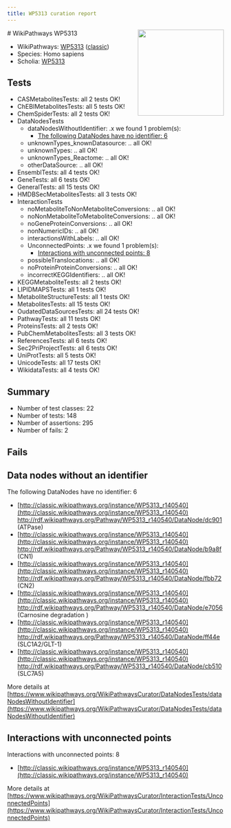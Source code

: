 ```yaml
---
title: WP5313 curation report
---
```


<img style="float: right; width: 200px" src="https://upload.wikimedia.org/wikipedia/commons/thumb/8/83/Wplogo_with_text_500.png/640px-Wplogo_with_text_500.png" />
# WikiPathways WP5313

* WikiPathways: [WP5313](https://wikipathways.org/pathways/WP5313) ([classic](https://classic.wikipathways.org/instance/WP5313))
* Species: Homo sapiens
* Scholia: [WP5313](https://scholia.toolforge.org/wikipathways/WP5313)
## Tests
* CASMetabolitesTests: all 2 tests OK!
* ChEBIMetabolitesTests: all 5 tests OK!
* ChemSpiderTests: all 2 tests OK!
* DataNodesTests
    * dataNodesWithoutIdentifier: .x we found 1 problem(s):
        * [The following DataNodes have no identifier: 6](#d2d32fa5)
    * unknownTypes_knownDatasource: .. all OK!
    * unknownTypes: .. all OK!
    * unknownTypes_Reactome: .. all OK!
    * otherDataSource: .. all OK!
* EnsemblTests: all 4 tests OK!
* GeneTests: all 6 tests OK!
* GeneralTests: all 15 tests OK!
* HMDBSecMetabolitesTests: all 3 tests OK!
* InteractionTests
    * noMetaboliteToNonMetaboliteConversions: .. all OK!
    * noNonMetaboliteToMetaboliteConversions: .. all OK!
    * noGeneProteinConversions: .. all OK!
    * nonNumericIDs: .. all OK!
    * interactionsWithLabels: .. all OK!
    * UnconnectedPoints: .x we found 1 problem(s):
        * [Interactions with unconnected points: 8](#35a61ae0)
    * possibleTranslocations: .. all OK!
    * noProteinProteinConversions: .. all OK!
    * incorrectKEGGIdentifiers: .. all OK!
* KEGGMetaboliteTests: all 2 tests OK!
* LIPIDMAPSTests: all 1 tests OK!
* MetaboliteStructureTests: all 1 tests OK!
* MetabolitesTests: all 15 tests OK!
* OudatedDataSourcesTests: all 24 tests OK!
* PathwayTests: all 11 tests OK!
* ProteinsTests: all 2 tests OK!
* PubChemMetabolitesTests: all 3 tests OK!
* ReferencesTests: all 6 tests OK!
* Sec2PriProjectTests: all 6 tests OK!
* UniProtTests: all 5 tests OK!
* UnicodeTests: all 17 tests OK!
* WikidataTests: all 4 tests OK!


## Summary

* Number of test classes: 22
* Number of tests: 148
* Number of assertions: 295
* Number of fails: 2

## Fails

<a name="d2d32fa5" />

## Data nodes without an identifier

The following DataNodes have no identifier: 6

* [http://classic.wikipathways.org/instance/WP5313_r140540](http://classic.wikipathways.org/instance/WP5313_r140540) http://rdf.wikipathways.org/Pathway/WP5313_r140540/DataNode/dc901 (ATPase)
* [http://classic.wikipathways.org/instance/WP5313_r140540](http://classic.wikipathways.org/instance/WP5313_r140540) http://rdf.wikipathways.org/Pathway/WP5313_r140540/DataNode/b9a8f (CN1)
* [http://classic.wikipathways.org/instance/WP5313_r140540](http://classic.wikipathways.org/instance/WP5313_r140540) http://rdf.wikipathways.org/Pathway/WP5313_r140540/DataNode/fbb72 (CN2)
* [http://classic.wikipathways.org/instance/WP5313_r140540](http://classic.wikipathways.org/instance/WP5313_r140540) http://rdf.wikipathways.org/Pathway/WP5313_r140540/DataNode/e7056 (Carnosine degradation )
* [http://classic.wikipathways.org/instance/WP5313_r140540](http://classic.wikipathways.org/instance/WP5313_r140540) http://rdf.wikipathways.org/Pathway/WP5313_r140540/DataNode/ff44e (SLC1A2/GLT-1)
* [http://classic.wikipathways.org/instance/WP5313_r140540](http://classic.wikipathways.org/instance/WP5313_r140540) http://rdf.wikipathways.org/Pathway/WP5313_r140540/DataNode/cb510 (SLC7A5)


More details at [https://www.wikipathways.org/WikiPathwaysCurator/DataNodesTests/dataNodesWithoutIdentifier](https://www.wikipathways.org/WikiPathwaysCurator/DataNodesTests/dataNodesWithoutIdentifier)

<a name="35a61ae0" />

## Interactions with unconnected points

Interactions with unconnected points: 8

* [http://classic.wikipathways.org/instance/WP5313_r140540](http://classic.wikipathways.org/instance/WP5313_r140540)


More details at [https://www.wikipathways.org/WikiPathwaysCurator/InteractionTests/UnconnectedPoints](https://www.wikipathways.org/WikiPathwaysCurator/InteractionTests/UnconnectedPoints)

